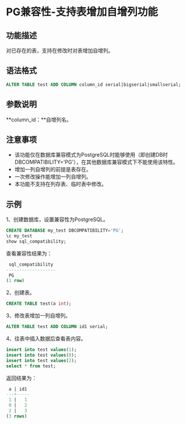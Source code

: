 # PG兼容性-支持表增加自增列功能

## **功能描述**

对已存在的表，支持在修改时对表增加自增列。

## **语法格式**

```sql
ALTER TABLE test ADD COLUMN column_id serial|bigserial|smallserial;
```

## **参数说明**

**column_id：**自增列名。

## **注意事项**

- 该功能仅在数据库兼容模式为PostgreSQL时能够使用（即创建DB时DBCOMPATIBILITY='PG'），在其他数据库兼容模式下不能使用该特性。
- 增加一列自增列的前提是表存在。
- 一次修改操作能增加一列自增列。
- 本功能不支持在列存表、临时表中修改。

## **示例**

1、创建数据库，设置兼容性为PostgreSQL。

```sql
CREATE DATABASE my_test DBCOMPATIBILITY='PG';
\c my_test
show sql_compatibility;
```

查看兼容性结果为：

```sql
 sql_compatibility
-------------------
 PG
(1 row)
```

2、创建表。

```sql
CREATE TABLE test(a int);
```

3、修改表增加一列自增列。

```sql
ALTER TABLE test ADD COLUMN id1 serial;
```

4、往表中插入数据后查看表内容。

```sql
insert into test values(1);
insert into test values(0);
insert into test values(2);
select * from test;
```

返回结果为：

```sql
 a | id1
---+-----
 1 |   1
 0 |   2
 2 |   3
(3 rows)
```

